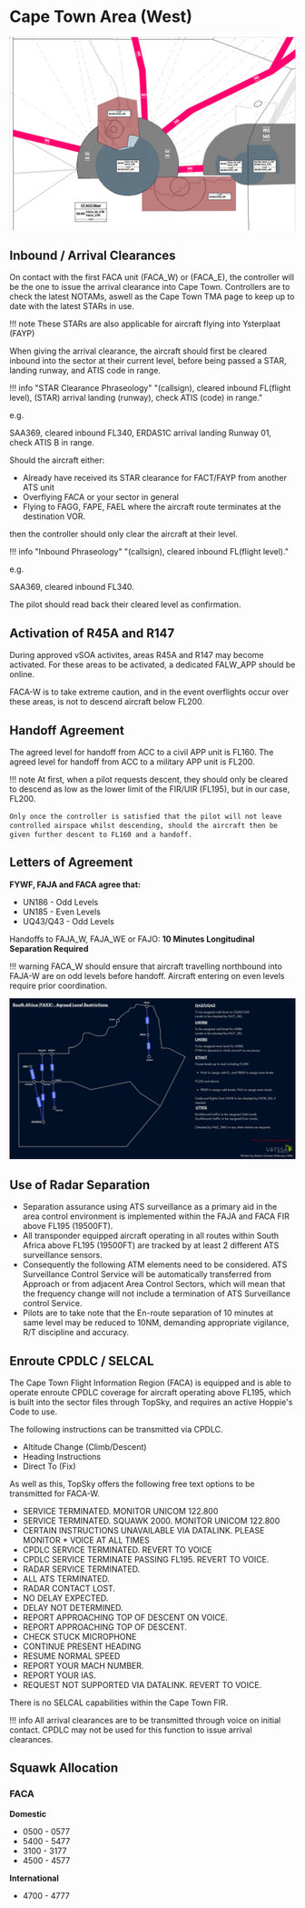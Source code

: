 # Cape Town Area (West)

![alt text](image-1.png)

## Inbound / Arrival Clearances

On contact with the first FACA unit (FACA_W) or (FACA_E), the controller will be the one to issue the arrival clearance into Cape Town. Controllers are to check the latest NOTAMs, aswell as the Cape Town TMA page to keep up to date with the latest STARs in use.

!!! note 
    These STARs are also applicable for aircraft flying into Ysterplaat (FAYP)

When giving the arrival clearance, the aircraft should first be cleared inbound into the sector at their current level, before being passed a STAR, landing runway, and ATIS code in range.

!!! info "STAR Clearance Phraseology"
    "(callsign), cleared inbound FL(flight level), (STAR) arrival landing (runway), check ATIS (code) in range."

e.g.

SAA369, cleared inbound FL340, ERDAS1C arrival landing Runway 01, check ATIS B in range.

Should the aircraft either:
* Already have received its STAR clearance for FACT/FAYP from another ATS unit
* Overflying FACA or your sector in general
* Flying to FAGG, FAPE, FAEL where the aircraft route terminates at the destination VOR.

then the controller should only clear the aircraft at their level.

!!! info "Inbound Phraseology"
    "(callsign), cleared inbound FL(flight level)."

e.g.

SAA369, cleared inbound FL340.

The pilot should read back their cleared level as confirmation.

## Activation of R45A and R147

During approved vSOA activites, areas R45A and R147 may become activated. For these areas to be activated, a dedicated FALW_APP should be online.

FACA-W is to take extreme caution, and in the event overflights occur over these areas, is not to descend aircraft below FL200.

## Handoff Agreement

The agreed level for handoff from ACC to a civil APP unit is FL160.
The agreed level for handoff from ACC to a military APP unit is FL200.

!!! note
    At first, when a pilot requests descent, they should only be cleared to descend as low as the lower limit of the FIR/UIR (FL195), but in our case, FL200.

    Only once the controller is satisfied that the pilot will not leave controlled airspace whilst descending, should the aircraft then be given further descent to FL160 and a handoff.

## Letters of Agreement

**FYWF, FAJA and FACA agree that:**
* UN186 - Odd Levels
* UN185 - Even Levels
* UQ43/Q43 - Odd Levels

Handoffs to FAJA_W, FAJA_WE or FAJO: **10 Minutes Longitudinal Separation Required**

!!! warning
    FACA_W should ensure that aircraft travelling northbound into FAJA-W are on odd levels before handoff. Aircraft entering on even levels require prior coordination.

![alt text](loa.png)

## Use of Radar Separation

* Separation assurance using ATS surveillance as a primary aid in the area control environment is implemented within the FAJA and FACA FIR above FL195 (19500FT). 
* All transponder equipped aircraft operating in all routes within South Africa above FL195 (19500FT) are tracked by at least 2 different ATS surveillance sensors.
* Consequently the following ATM elements need to be considered. ATS Surveillance Control Service will be automatically transferred from Approach or from adjacent Area Control Sectors, which will mean that the frequency change will not include a termination of ATS Surveillance control Service. 
* Pilots are to take note that the En-route separation of 10 minutes at same level may be reduced to 10NM, demanding appropriate vigilance, R/T discipline and accuracy.

## Enroute CPDLC / SELCAL
The Cape Town Flight Information Region (FACA) is equipped and is able to operate enroute CPDLC coverage for aircraft operating above FL195, which is built into the sector files through TopSky, and requires an active Hoppie's Code to use.

The following instructions can be transmitted via CPDLC.

* Altitude Change (Climb/Descent)
* Heading Instructions
* Direct To (Fix)

As well as this, TopSky offers the following free text options to be transmitted for FACA-W.

* SERVICE TERMINATED. MONITOR UNICOM 122.800
* SERVICE TERMINATED. SQUAWK 2000. MONITOR UNICOM 122.800
* CERTAIN INSTRUCTIONS UNAVAILABLE VIA DATALINK. PLEASE MONITOR * VOICE AT ALL TIMES
* CPDLC SERVICE TERMINATED. REVERT TO VOICE
* CPDLC SERVICE TERMINATE PASSING FL195. REVERT TO VOICE.
* RADAR SERVICE TERMINATED.
* ALL ATS TERMINATED.
* RADAR CONTACT LOST.
* NO DELAY EXPECTED.
* DELAY NOT DETERMINED.
* REPORT APPROACHING TOP OF DESCENT ON VOICE.
* REPORT APPROACHING TOP OF DESCENT.
* CHECK STUCK MICROPHONE
* CONTINUE PRESENT HEADING
* RESUME NORMAL SPEED
* REPORT YOUR MACH NUMBER.
* REPORT YOUR IAS.
* REQUEST NOT SUPPORTED VIA DATALINK. REVERT TO VOICE.

There is no SELCAL capabilities within the Cape Town FIR.

!!! info
    All arrival clearances are to be transmitted through voice on initial contact. CPDLC may not be used for this function to issue arrival clearances.

## Squawk Allocation

### FACA

**Domestic**

* 0500 - 0577
* 5400 - 5477
* 3100 - 3177
* 4500 - 4577

**International**
* 4700 - 4777

